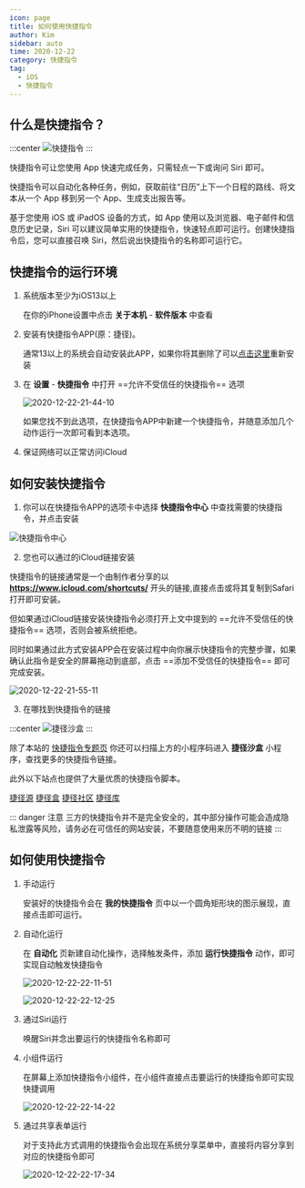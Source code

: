 ```yaml
---
icon: page
title: 如何使用快捷指令
author: Kim
sidebar: auto
time: 2020-12-22
category: 快捷指令
tag:
  - iOS
  - 快捷指令
---
```


## 什么是快捷指令？

:::center
![快捷指令](https://help.apple.com/assets/5E8CEA35094622DF10489984/5E8CEA42094622DF1048998D/zh_CN/2037ae6c1ba88c4fe29c1f783a53dda9.png)
:::

快捷指令可让您使用 App 快速完成任务，只需轻点一下或询问 Siri 即可。

快捷指令可以自动化各种任务，例如，获取前往“日历”上下一个日程的路线、将文本从一个 App 移到另一个 App、生成支出报告等。

基于您使用 iOS 或 iPadOS 设备的方式，如 App 使用以及浏览器、电子邮件和信息历史记录，Siri 可以建议简单实用的快捷指令，快速轻点即可运行。创建快捷指令后，您可以直接召唤 Siri，然后说出快捷指令的名称即可运行它。

## 快捷指令的运行环境

1. 系统版本至少为iOS13以上

    在你的iPhone设置中点击 **关于本机** - **软件版本** 中查看

2. 安装有快捷指令APP(原：捷径)。

    通常13以上的系统会自动安装此APP，如果你将其删除了可以[点击这里](https://apps.apple.com/cn/app/%E5%BF%AB%E6%8D%B7%E6%8C%87%E4%BB%A4/id1462947752)重新安装

3. 在 **设置** - **快捷指令** 中打开 ==允许不受信任的快捷指令== 选项

    ![2020-12-22-21-44-10](https://oss.starchina.top/imgs/2020-12-22-21-44-10_4a3afc67.png)

    如果您找不到此选项，在快捷指令APP中新建一个快捷指令，并随意添加几个动作运行一次即可看到本选项。

4. 保证网络可以正常访问iCloud

## 如何安装快捷指令

1. 你可以在快捷指令APP的选项卡中选择 **快捷指令中心** 中查找需要的快捷指令，并点击安装

![快捷指令中心](https://help.apple.com/assets/5E8CEA35094622DF10489984/5E8CEA42094622DF1048998D/zh_CN/17f2f0824d7d3bb515ae97724bb847a1.png)

2. 您也可以通过的iCloud链接安装

快捷指令的链接通常是一个由制作者分享的以 **https://www.icloud.com/shortcuts/** 开头的链接,直接点击或将其复制到Safari打开即可安装。

但如果通过iCloud链接安装快捷指令必须打开上文中提到的 ==允许不受信任的快捷指令== 选项，否则会被系统拒绝。

同时如果通过此方式安装APP会在安装过程中向你展示快捷指令的完整步骤，如果确认此指令是安全的屏幕拖动到底部，点击 ==添加不受信任的快捷指令== 即可完成安装。

![2020-12-22-21-55-11](https://oss.starchina.top/imgs/2020-12-22-21-55-11_ce29a2fb.png)

3. 在哪找到快捷指令的链接 

:::center
![捷径沙盒](https://blog.starchina.top/images/jjsh.jpg)
:::

除了本站的 [快捷指令专题页](/shortcuts/) 你还可以扫描上方的小程序码进入 **捷径沙盒** 小程序，查找更多的快捷指令链接。

此外以下站点也提供了大量优质的快捷指令脚本。

[捷径源](https://www.womc.cn/) [捷径盒](https://www.jiejinghe.com) [捷径社区](https://sharecuts.cn/) [捷径库](https://jiejingku.net/)

::: danger 注意
三方的快捷指令并不是完全安全的，其中部分操作可能会造成隐私泄露等风险，请务必在可信任的网站安装，不要随意使用来历不明的链接
:::

## 如何使用快捷指令

1. 手动运行

    安装好的快捷指令会在 **我的快捷指令** 页中以一个圆角矩形块的图示展现，直接点击即可运行。

2. 自动化运行

    在 **自动化** 页新建自动化操作，选择触发条件，添加 **运行快捷指令** 动作，即可实现自动触发快捷指令

    ![2020-12-22-22-11-51](https://oss.starchina.top/imgs/2020-12-22-22-11-51_2ea1ca0e.png)

    ![2020-12-22-22-12-25](https://oss.starchina.top/imgs/2020-12-22-22-12-25_003d691c.png)

3. 通过Siri运行

    唤醒Siri并念出要运行的快捷指令名称即可

4. 小组件运行

    在屏幕上添加快捷指令小组件，在小组件直接点击要运行的快捷指令即可实现快捷调用

    ![2020-12-22-22-14-22](https://oss.starchina.top/imgs/2020-12-22-22-14-22_5cc94dc6.png)

5. 通过共享表单运行 <MyBadge text="仅限部分快捷指令" type="tip"/>

    对于支持此方式调用的快捷指令会出现在系统分享菜单中，直接将内容分享到对应的快捷指令即可

    ![2020-12-22-22-17-34](https://oss.starchina.top/imgs/2020-12-22-22-17-34_74f0f689.png)